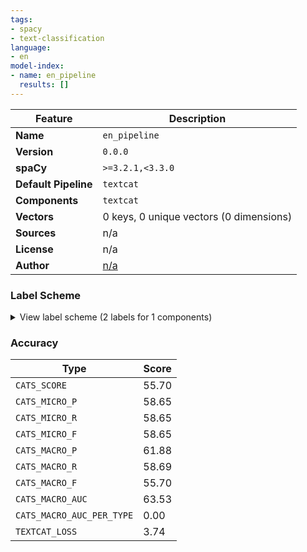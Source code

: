 ```yaml
---
tags:
- spacy
- text-classification
language:
- en
model-index:
- name: en_pipeline
  results: []
---
```

| Feature | Description |
| --- | --- |
| **Name** | `en_pipeline` |
| **Version** | `0.0.0` |
| **spaCy** | `>=3.2.1,<3.3.0` |
| **Default Pipeline** | `textcat` |
| **Components** | `textcat` |
| **Vectors** | 0 keys, 0 unique vectors (0 dimensions) |
| **Sources** | n/a |
| **License** | n/a |
| **Author** | [n/a]() |

### Label Scheme

<details>

<summary>View label scheme (2 labels for 1 components)</summary>

| Component | Labels |
| --- | --- |
| **`textcat`** | `POSITIVE`, `NEGATIVE` |

</details>

### Accuracy

| Type | Score |
| --- | --- |
| `CATS_SCORE` | 55.70 |
| `CATS_MICRO_P` | 58.65 |
| `CATS_MICRO_R` | 58.65 |
| `CATS_MICRO_F` | 58.65 |
| `CATS_MACRO_P` | 61.88 |
| `CATS_MACRO_R` | 58.69 |
| `CATS_MACRO_F` | 55.70 |
| `CATS_MACRO_AUC` | 63.53 |
| `CATS_MACRO_AUC_PER_TYPE` | 0.00 |
| `TEXTCAT_LOSS` | 3.74 |